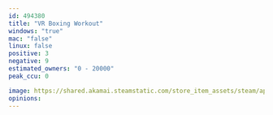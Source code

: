 ```yaml
---
id: 494380
title: "VR Boxing Workout"
windows: "true"
mac: "false"
linux: false
positive: 3
negative: 9
estimated_owners: "0 - 20000"
peak_ccu: 0

image: https://shared.akamai.steamstatic.com/store_item_assets/steam/apps/494380/header.jpg?t=1713358468
opinions:
---
```

